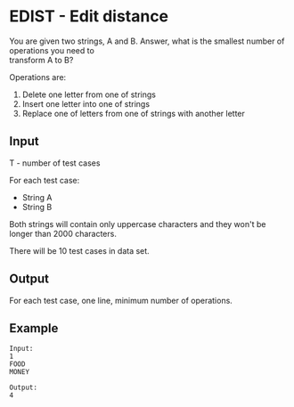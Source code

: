 # EDIST - Edit distance
You are given two strings, A and B. Answer, what is the smallest number of operations you need to  
transform A to B?

Operations are:

1.  Delete one letter from one of strings
2.  Insert one letter into one of strings
3.  Replace one of letters from one of strings with another letter

## Input

T - number of test cases

For each test case:

-   String A
-   String B

Both strings will contain only uppercase characters and they won't be longer than 2000 characters.

There will be 10 test cases in data set.

## Output

For each test case, one line, minimum number of operations.

## Example

    Input:
    1
    FOOD
    MONEY
    
    Output:
    4
